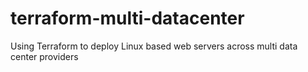 # terraform-multi-datacenter
Using Terraform to deploy Linux based web servers across multi data center providers
